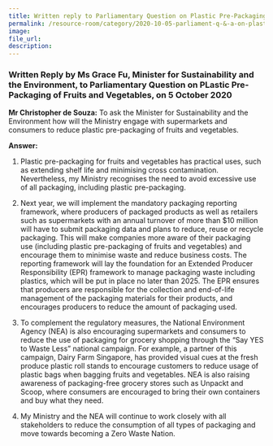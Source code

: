 ```yaml
---  
title: Written reply to Parliamentary Question on Plastic Pre-Packaging of Fruits and Vegetables by Ms Grace Fu, Minister for Sustainability and the Environment  
permalink: /resource-room/category/2020-10-05-parliament-q-&-a-on-plastic-pre-packaging-of-fruits-and-vegetables/  
image:  
file_url:  
description:  
---  
```


### Written Reply by Ms Grace Fu, Minister for Sustainability and the Environment, to Parliamentary Question on PLastic Pre-Packaging of Fruits and Vegetables, on 5 October 2020  

**Mr Christopher de Souza:** To ask the Minister for Sustainability and the Environment how will the Ministry engage with supermarkets and consumers to reduce plastic pre-packaging of fruits and vegetables.  

**Answer:**  

1. 	Plastic pre-packaging for fruits and vegetables has practical uses, such as extending shelf life and minimising cross contamination. Nevertheless, my Ministry recognises the need to avoid excessive use of all packaging, including plastic pre-packaging.  

2.	Next year, we will implement the mandatory packaging reporting framework, where producers of packaged products as well as retailers such as supermarkets with an annual turnover of more than $10 million will have to submit packaging data and plans to reduce, reuse or recycle packaging. This will make companies more aware of their packaging use (including plastic pre-packaging of fruits and vegetables) and encourage them to minimise waste and reduce business costs. The reporting framework will lay the foundation for an Extended Producer Responsibility (EPR) framework to manage packaging waste including plastics, which will be put in place no later than 2025. The EPR ensures that producers are responsible for the collection and end-of-life management of the packaging materials for their products, and encourages producers to reduce the amount of packaging used.  

3.	To complement the regulatory measures, the National Environment Agency (NEA) is also encouraging supermarkets and consumers to reduce the use of packaging for grocery shopping through the “Say YES to Waste Less” national campaign. For example, a partner of this campaign, Dairy Farm Singapore, has provided visual cues at the fresh produce plastic roll stands to encourage customers to reduce usage of plastic bags when bagging fruits and vegetables. NEA is also raising awareness of packaging-free grocery stores such as Unpackt and Scoop, where consumers are encouraged to bring their own containers and buy what they need.  

4.	My Ministry and the NEA will continue to work closely with all stakeholders to reduce the consumption of all types of packaging and move towards becoming a Zero Waste Nation.  
